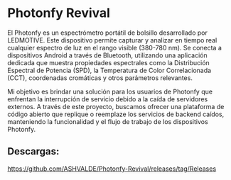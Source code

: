 # Photonfy Revival

El Photonfy es un espectrómetro portátil de bolsillo desarrollado por LEDMOTIVE. Este dispositivo permite capturar y analizar en tiempo real cualquier espectro de luz en el rango visible (380-780 nm). Se conecta a dispositivos Android a través de Bluetooth, utilizando una aplicación dedicada que muestra propiedades espectrales como la Distribución Espectral de Potencia (SPD), la Temperatura de Color Correlacionada (CCT), coordenadas cromáticas y otros parámetros relevantes. 

Mi objetivo es brindar una solución para los usuarios de Photonfy que enfrentan la interrupción de servicio debido a la caída de servidores externos. A través de este proyecto, buscamos ofrecer una plataforma de código abierto que replique o reemplaze los servicios de backend caídos, manteniendo la funcionalidad y el flujo de trabajo de los dispositivos Photonfy.

## Descargas: 

https://github.com/ASHVALDE/Photonfy-Revival/releases/tag/Releases

